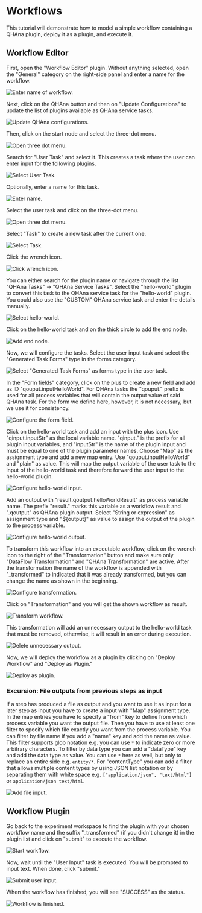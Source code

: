 # Workflows

This tutorial will demonstrate how to model a simple workflow containing a QHAna plugin, deploy it as a plugin, and execute it.

## Workflow Editor

First, open the "Workflow Editor" plugin. Without anything selected, open the "General" category on the right-side panel and enter a name for the workflow. 

![Enter name of workflow.](images/workflow-editor/workflow_name.png)

Next, click on the QHAna button and then on "Update Configurations" to update the list of plugins available as QHAna service tasks.

![Update QHAna configurations.](images/workflow-editor/update_qhana.png)

Then, click on the start node and select the three-dot menu.

![Open three dot menu.](images/workflow-editor/add_user_task1.png)

Search for "User Task" and select it. This creates a task where the user can enter input for the following plugins.

![Select User Task.](images/workflow-editor/add_user_task2.png)

Optionally, enter a name for this task.

![Enter name.](images/workflow-editor/name_user_task.png)

Select the user task and click on the three-dot menu.

![Open three dot menu.](images/workflow-editor/add_qhana_task1.png)

Select "Task" to create a new task after the current one.

![Select Task.](images/workflow-editor/add_qhana_task2.png)

Click the wrench icon.

![Click wrench icon.](images/workflow-editor/add_qhana_task3.png)

You can either search for the plugin name or navigate through the list "QHAna Tasks" -> "QHAna Service Tasks".
Select the "hello-world" plugin to convert this task to the QHAna service task for the "hello-world" plugin.
You could also use the "CUSTOM" QHAna service task and enter the details manually.

![Select hello-world.](images/workflow-editor/add_qhana_task4.png)

Click on the hello-world task and on the thick circle to add the end node.

![Add end node.](images/workflow-editor/add_end_node.png)

Now, we will configure the tasks. Select the user input task and select the "Generated Task Forms" type in the forms category.

![Select "Generated Task Forms" as forms type in the user task.](images/workflow-editor/select_forms_type.png)

In the "Form fields" category, click on the plus to create a new field and add as ID "qouput.inputHelloWorld".
For QHAna tasks the "qouput." prefix is used for all process variables that will contain the output value of said QHAna task.
For the form we define here, however, it is not necessary, but we use it for consistency.

![Configure the form field.](images/workflow-editor/configure_form_field.png)

Click on the hello-world task and add an input with the plus icon. Use "qinput.inputStr" as the local variable name. "qinput." is the prefix for all plugin input variables, and "inputStr" is the name of the plugin input and must be equal to one of the plugin parameter names. Choose "Map" as the assignment type and add a new map entry. Use "qouput.inputHelloWorld" and "plain" as value. This will map the output variable of the user task to the input of the hello-world task and therefore forward the user input to the hello-world plugin.

![Configure hello-world input.](images/workflow-editor/configure_hello_world_input.png)

Add an output with "result.qoutput.helloWorldResult" as process variable name. The prefix "result." marks this variable as a workflow result and ".qoutput" as QHAna plugin output. Select "String or expression" as assignment type and "${output}" as value to assign the output of the plugin to the process variable.

![Configure hello-world output.](images/workflow-editor/configure_hello_world_output.png)

To transform this workflow into an executable workflow, click on the wrench icon to the right of the "Transformation" button and make sure only "DataFlow Transformation" and "QHAna Transformation" are active.
After the transformation the name of the workflow is appended with "_transformed" to indicated that it was already transformed, but you can change the name as shown in the beginning.

![Configure transformation.](images/workflow-editor/configure_transformation.png)

Click on "Transformation" and you will get the shown workflow as result.

![Transform workflow.](images/workflow-editor/transform.png)

This transformation will add an unnecessary output to the hello-world task that must be removed, otherwise, it will result in an error during execution.

![Delete unnecessary output.](images/workflow-editor/delete_output.png)

Now, we will deploy the workflow as a plugin by clicking on "Deploy Workflow" and "Deploy as Plugin."

![Deploy as plugin.](images/workflow-editor/deploy_as_plugin.png)

### Excursion: File outputs from previous steps as input

If a step has produced a file as output and you want to use it as input for a later step as input you have to create a input with "Map" assignment type.
In the map entries you have to specify a "from" key to define from which process variable you want the output file.
Then you have to use at least one filter to specify which file exactly you want from the process variable.
You can filter by file name if you add a "name" key and add the name as value.
This filter supports glob notation e.g. you can use `*` to indicate zero or more arbitrary characters.
To filter by data type you can add a "dataType" key and add the data type as value.
You can use `*` here as well, but only to replace an entire side e.g. `entity/*`.
For "contentType" you can add a filter that allows multiple content types by using JSON list notation or by separating them with white space e.g. `["application/json", "text/html"]` or `application/json text/html`.

![Add file input.](images/workflow-editor/file_input.png)


## Workflow Plugin

Go back to the experiment workspace to find the plugin with your chosen workflow name and the suffix "_transformed" (if you didn't change it) in the plugin list and click on "submit" to execute the workflow.

![Start workflow.](images/workflow-editor/start_workflow.png)

Now, wait until the "User Input" task is executed. You will be prompted to input text. When done, click "submit."

![Submit user input.](images/workflow-editor/submit_user_input.png)

When the workflow has finished, you will see "SUCCESS" as the status.

![Workflow is finished.](images/workflow-editor/workflow_finished.png)
